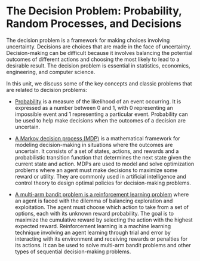 # The Decision Problem: Probability, Random Processes, and Decisions
The decision problem is a framework for making choices involving uncertainty. Decisions are choices that are made in the face of uncertainty. Decision-making can be difficult because it involves balancing the potential outcomes of different actions and choosing the most likely to lead to a desirable result. The decision problem is essential in statistics, economics, engineering, and computer science. 

In this unit, we discuss some of the key concepts and classic problems that are related to decision problems:

* [Probability](./probability-random-variables.md) is a measure of the likelihood of an event occurring. It is expressed as a number between 0 and 1, with 0 representing an impossible event and 1 representing a particular event. Probability can be used to help make decisions when the outcomes of a decision are uncertain.

* [A Markov decision process (MDP)](./mdp.md) is a mathematical framework for modeling decision-making in situations where the outcomes are uncertain. It consists of a set of states, actions, and rewards and a probabilistic transition function that determines the next state given the current state and action. MDPs are used to model and solve optimization problems where an agent must make decisions to maximize some reward or utility. They are commonly used in artificial intelligence and control theory to design optimal policies for decision-making problems.

* [A multi-arm bandit problem is a reinforcement learning problem](./multi-arm-bandits.md) where an agent is faced with the dilemma of balancing exploration and exploitation. The agent must choose which action to take from a set of options, each with its unknown reward probability. The goal is to maximize the cumulative reward by selecting the action with the highest expected reward. Reinforcement learning is a machine learning technique involving an agent learning through trial and error by interacting with its environment and receiving rewards or penalties for its actions. It can be used to solve multi-arm bandit problems and other types of sequential decision-making problems.
